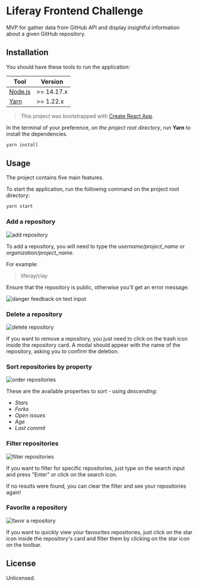 
# Liferay Frontend Challenge

MVP for gather data from GitHub API and display insightful information about a given GitHub repository.

## Installation

You should have these tools to run the application:

|Tool| Version |
|--|--|
| [Node.js](https://nodejs.org/en/download/) | >= 14.17.x |
| [Yarn](https://classic.yarnpkg.com/en/docs/install/) | >= 1.22.x |

> This project was bootstrapped with [Create React App](https://github.com/facebook/create-react-app).

In the terminal of your preference, *on the project root directory*, run **Yarn** to install the dependencies.

```bash
yarn install
```

## Usage

The project contains five main features.

To start the application, run the following command on the project root directory:

```bash
yarn start
```

### Add a repository
![add repository](https://drive.google.com/uc?export=view&id=1iHVD0h2LQR4tQVKkRKU7eo__UtZ3auK9 "Adding a repository")

To add a repository, you will need to type the *username/project_name* or *organization/project_name*.

For example:
> liferay/clay

Ensure that the repository is public, otherwise you'll get an error message:

![danger feedback on text input](https://drive.google.com/uc?export=view&id=1c1o_jpziTLCFH5oHgUPFw2YXtx4ntFUA "showing danger input feedback")

### Delete a repository
![delete repository](https://drive.google.com/uc?export=view&id=1wuzsGvl6-8HnTd-Y3xH9i5HmEGOK1HBC "Deleting a repository")

If you want to remove a repository, you just need to click on the trash icon inside the repository card.
A modal should appear with the name of the repository, asking you to confirm the deletion.

### Sort repositories by property
![order repositories](https://drive.google.com/uc?export=view&id=1RuhZfDwRbk0ADfFjv3eVYYnaJUE0Jixm "sorting repositories")

These are the available properties to sort - using *descending*:
- *Stars*
- *Forks*
- *Open issues*
- *Age*
- *Last commit*

### Filter repositories
![filter repositories](https://drive.google.com/uc?export=view&id=10XqDSM3eNTik-1-CWMroZsd0jBqRQhTh "filtering repositories by full name")

If you want to filter for specific repositories, just type on the search input and press "Enter" or click on the search icon.

If no results were found, you can clear the filter and see your repositories again!

### Favorite a repository
![favor a repository](https://drive.google.com/uc?export=view&id=1g9HAVbYeywj57e1ZVb_XauhFjC9FGRy- "star a repository")

If you want to quickly view your favourites repositories, just click on the star icon inside the repository's card and filter them by clicking on the star icon on the toolbar.

## License

Unlicensed.
